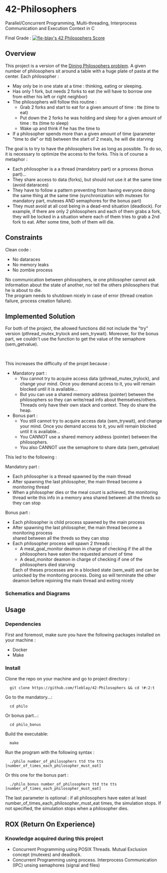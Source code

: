 # 42-Philosophers

Parallel/Concurrent Programming, Multi-threading, Interprocess Communication and Execution Context in C

Final Grade : [![fle-blay's 42 Philosophers Score](https://badge42.vercel.app/api/v2/clin3d2hs006008muostgzpop/project/2569230)](https://github.com/JaeSeoKim/badge42)

## Overview

This project is a version of the <a href="https://en.wikipedia.org/wiki/Dining_philosophers_problem">Dining Philosophers problem</a>.
A given number of philosophers sit around a table with a huge plate of pasta at the center. Each philosopher :
<ul>
	<li>
		May only be in one state at a time : thinking, eating or sleeping.
	</li>
	<li>
		Has only 1 fork, but needs 2 forks to eat (he will have to borrow one from either his left or right neighbor)
	</li>
	<li>
		The philosophers will follow this routine :
		<ul>
		<li>
			Grab 2 forks and start to eat for a given amount of time : tte (time to eat)
		</li>
		<li>
			Put down the 2 forks he was holding and sleep for a given amount of time : tts (time to sleep)
		</li>
		<li>
			Wake up and think if he has the time to
		</li>
		</ul>
	</li>
	<li>
		If a philosopher spends more than a given amount of time (parameter "time to die" or ttd) between the start of 2 meals, he will die starving
	</li>
</ul>

The goal is to try to have the philosophers live as long as possible. To do so, it is necessary to optimize the access to the forks. This is of course a metaphor :

<ul>
	<li>
		Each philosopher is a a thread (mandatory part) or a process (bonus part)...
	</li>
	<li>
		They share access to data (forks), but should not use it at the same time (avoid dataraces)
	</li>
	<li>
		They have to follow a pattern preventing from having everyone doing the same thing at the same time
		(synchronization with mutexes for mandatory part, mutexes AND semaphores for the bonus part)
	</li>
	<li>
		They must avoid at all cost being in a dead-end situation (deadlock). For example, if there are only 2
		philosophers and each of them grabs a fork, they will be locked in a situation where each of them tries to grab
		a 2nd fork to eat. After some time, both of them will die.
	</li>
</ul>

## Constraints

Clean code :
<ul>
  <li>
  No dataraces
  </li>
  <li>
  No memory leaks
  </li>
  <li>
  No zombie process
  </li>
</ul>

No communication between philosophers, ie one philosopher cannot ask information about the state of another, nor tell
the others philosophers that he is about to die.
<br/>
The program needs to shutdown nicely in case of error (thread creation failure, process creation failure).
<br/>

## Implemented Solution

For both of the project, the allowed functions did not include the "try" version (pthread_mutex_trylock and
sem_trywait). Moreover, for the bonus part, we couldn't use the function to get the value of the semaphore
(sem_getvalue).

<br/>

This increases the difficulty of the projet because :
<ul>
	<li>
		Mandatory part :
		<ul>
			<li>
				You cannot try to acquire access data (pthread_mutex_trylock), and change your mind. Once you demand access to it, you will
				remain blocked until it is available...
			</li>
			<li>
				But you can use a shared memory address (pointer) between the philosophers so they can write/read info about themselves/others. Threads only have their own stack and context. They do share the heap.
			</li>
		</ul>
	</li>
	<li>
		Bonus part :
		<ul>
			<li>
				You still cannot try to acquire access data (sem_trywait), and change your mind. Once you demand access to it, you will
				remain blocked until it is available...
			</li>
			<li>
				You CANNOT use a shared memory address (pointer) between the philosophers.
			</li>
			<li>
				You also CANNOT use the semaphore to share data (sem_getvalue)
			</li>
		</ul>
	</li>
</ul>

This led to the following :

Mandatory part :

<ul>
  <li>Each philosopher is a thread spawned by the main thread</li>
  <li>After spawning the last philosopher, the main thread become a monitoring thread</li>
  <li>When a philosopher dies or the meal count is achieved, the monitoring thread write this info in a memory area
  shared between all the threds so they can stop</li>
</ul>

Bonus part :

<ul>
  <li>Each philosopher is child process spawned by the main process</li>
  <li>After spawning the last philosopher, the main thread become a monitoring process</li>
  shared between all the threds so they can stop</li>
  <li>
  	Each philosopher process will spawn 2 threads :
	<ul>
		<li>A meal_goal_monitor deamon in charge of checking if the all the philosophers have eaten the requested amount of time</li>
		<li>A dead_monitor deamon in charge of checking if one of the philosophers died starving</li>
	</ul>
	Each of theses processes are in a blocked state (sem_wait) and can be unlocked by the monitoring process. Doing so
	will terminate the other deamon before rejoining the main thread and exiting nicely
  </li>
</ul>

### Schematics and Diagrams

## Usage

### Dependencies

First and foremost, make sure you have the following packages installed on your machine :

<ul>
  <li>Docker</li>
  <li>Make</li>
</ul>

### Install

Clone the repo on your machine and go to project directory :

```console
  git clone https://github.com/fleblay/42-Philosophers && cd !#:2:t
```

Go to the mandatory...:

```console
  cd philo
```

Or bonus part...:

```console
  cd philo_bonus
```

Build the executable:

```console
  make
```

Run the program with the following syntax :

```console
  ./philo number_of_philosophers ttd tte tts [number_of_times_each_philosopher_must_eat]
```
Or this one for the bonus part :

```console
  ./philo_bonus number_of_philosophers ttd tte tts [number_of_times_each_philosopher_must_eat]
```

The last parameter is optional : if all philosophers have eaten at least number_of_times_each_philosopher_must_eat times, the simulation stops. If not specified, the simulation stops when a philosopher dies.

## ROX (Return On Experience)

### Knowledge acquired during this project

<ul>
  <li>
  	Concurrent Programming using POSIX Threads. Mutual Exclusion concept (mutexes) and deadlock.
  </li>
  <li>
  	Concurrent Programming using process. Interprocess Communication (IPC) unsing semaphores (signal and files)
  </li>
</ul>
